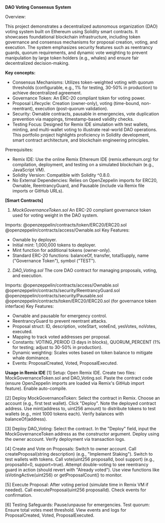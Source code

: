 **DAO Voting Consensus System**

Overview: 

This project demonstrates a decentralized autonomous organization (DAO) voting system built on Ethereum using Solidity smart contracts. It showcases foundational blockchain infrastructure, including token governance and consensus mechanisms for proposal creation, voting, and execution. The system emphasizes security features such as reentrancy guards, quorum requirements, and dynamic vote weighting to prevent manipulation by large token holders (e.g., whales) and ensure fair decentralized decision-making.

**Key concepts:**
 + Consensus Mechanisms: Utilizes token-weighted voting with quorum thresholds (configurable, e.g., 1% for testing, 30-50% in production) to achieve decentralized agreement.
 + Governance Token: An ERC-20 compliant token for voting power.
 + Proposal Lifecycle: Creation (owner-only), voting (time-bound, non-reentrant), execution (post-quorum validation).
 + Security: Ownable contracts, pausable in emergencies, vote duplication prevention via mappings, timestamp-based validity checks.
 + Testing Focus: Designed for Remix IDE simulation with test wallets, minting, and multi-wallet voting to illustrate real-world DAO operations.
This portfolio project highlights proficiency in Solidity development, smart contract architecture, and blockchain engineering principles.

Prerequisites:
 + Remix IDE: Use the online Remix Ethereum IDE (remix.ethereum.org) for compilation, deployment, and testing on a simulated blockchain (e.g., JavaScript VM).
 + Solidity Version: Compatible with Solidity ^0.8.0.
 + No External Dependencies: Relies on OpenZeppelin imports for ERC20, Ownable, ReentrancyGuard, and Pausable (include via Remix file imports or GitHub URLs).

**[Smart Contracts]**
1. _MockGovernanceToken.sol_
   An ERC-20 compliant governance token used for voting weight in the DAO system.

Imports:
@openzeppelin/contracts/token/ERC20/ERC20.sol
@openzeppelin/contracts/access/Ownable.sol
Key Features:
 + Ownable by deployer.
 + Initial mint: 1,000,000 tokens to deployer.
 + Mint function for additional tokens (owner-only).
 + Standard ERC-20 functions: balanceOf, transfer, totalSupply, name ("Governance Token"), symbol ("TEST").

2. _DAO_Voting.sol_
   The core DAO contract for managing proposals, voting, and execution.

Imports:
@openzeppelin/contracts/access/Ownable.sol
@openzeppelin/contracts/security/ReentrancyGuard.sol
@openzeppelin/contracts/security/Pausable.sol
@openzeppelin/contracts/token/ERC20/IERC20.sol (for governance token interface)
Key Features:
 + Ownable and pausable for emergency control.
 + ReentrancyGuard to prevent reentrant attacks.
 + Proposal struct: ID, description, voteStart, voteEnd, yesVotes, noVotes, executed.
 + Mapping to track voted addresses per proposal.
 + Constants: VOTING_PERIOD (3 days in blocks), QUORUM_PERCENT (1% for testing; adjust to 30-50% in production).
 + Dynamic weighting: Scales votes based on token balance to mitigate whale dominance.
 + Events: ProposalCreated, Voted, ProposalExecuted.


**Usage in Remix IDE**
[1] Setup:
Open Remix IDE.
Create two files: MockGovernanceToken.sol and DAO_Voting.sol.
Paste the contract code (ensure OpenZeppelin imports are loaded via Remix's GitHub import feature).
Enable auto-compile.

[2] Deploy MockGovernanceToken:
Select the contract in Remix.
Choose an account (e.g., first test wallet).
Click "Deploy".
Note the deployed contract address.
Use mint(address to, uint256 amount) to distribute tokens to test wallets (e.g., mint 1000 tokens each).
Verify balances with balanceOf(address).

[3] Deploy DAO_Voting:
Select the contract.
In the "Deploy" field, input the MockGovernanceToken address as the constructor argument.
Deploy using the owner account.
Verify deployment via transaction logs.

[4] Create and Vote on Proposals:
Switch to owner account.
Call createProposal(string description) (e.g., "Implement Staking").
Switch to test wallets with tokens.
Call vote(uint256 proposalId, bool support) (e.g., proposalId=0, support=true).
Attempt double-voting to see reentrancy guard in action (should revert with "Already voted").
Use view functions like isVotingActive(uint256) or getProposalCount() to monitor.

[5] Execute Proposal:
After voting period (simulate time in Remix VM if needed).
Call executeProposal(uint256 proposalId).
Check events for confirmation.

[6] Testing Safeguards:
Pause/unpause for emergencies.
Test quorum: Ensure total votes meet threshold.
View events and logs for ProposalCreated, Voted, ProposalExecuted.
